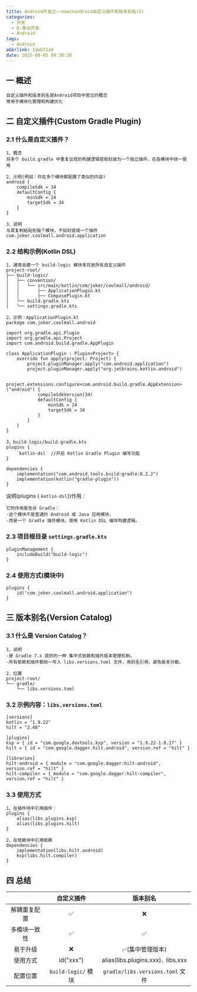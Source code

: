 ```yaml
---
title: Android开发之——nowinandroid自定义插件和版本别名(5)
categories:
  - 开发
  - D-移动开发
  - Android
tags:
  - Android
abbrlink: 1deb72a9
date: 2025-08-05 09:30:38
---
```

## 一 概述

```
自定义插件和版本别名是Android项目中常见的概念
常用于模块化管理和构建优化
```

<!--more-->

## 二 自定义插件(Custom Gradle Plugin)

### 2.1 什么是自定义插件？

```
1、概念
将多个 build.gradle 中重复出现的构建逻辑提取封装为一个独立插件，在各模块中统一使用

2、示例(例如：你在多个模块都配置了类似的内容)
android {
    compileSdk = 34
    defaultConfig {
        minSdk = 24
        targetSdk = 34
    }
}

3、说明
与其复制粘贴到每个模块，不如封装成一个插件 com.joker.coolmall.android.application
```

### 2.2  结构示例(Kotlin DSL)

```
1、通常会建一个 build-logic 模块来存放所有自定义插件
project-root/
├── build-logic/
│   ├── convention/
│   │   └── src/main/kotlin/com/joker/coolmall/android/
│   │       ├── ApplicationPlugin.kt
│   │       ├── ComposePlugin.kt
│   └── build.gradle.kts
│   └── settings.gradle.kts

2、示例：ApplicationPlugin.kt
package com.joker.coolmall.android

import org.gradle.api.Plugin
import org.gradle.api.Project
import com.android.build.gradle.AppPlugin

class ApplicationPlugin : Plugin<Project> {
    override fun apply(project: Project) {
        project.pluginManager.apply("com.android.application")
        project.pluginManager.apply("org.jetbrains.kotlin.android")

        project.extensions.configure<com.android.build.gradle.AppExtension>("android") {
            compileSdkVersion(34)
            defaultConfig {
                minSdk = 24
                targetSdk = 34
            }
        }
    }
}

3、build-logic/build.gradle.kts
plugins {
    `kotlin-dsl` //开启 Kotlin Gradle Plugin 编写功能
}

dependencies {
    implementation("com.android.tools.build:gradle:8.2.2")
    implementation(kotlin("gradle-plugin"))
}
```

说明(plugins { `kotlin-dsl`})作用：

```
它的作用是告诉 Gradle：
-这个模块不是普通的 Android 或 Java 应用模块，
-而是一个 Gradle 插件模块，使用 Kotlin DSL 编写构建逻辑。
```

### 2.3 项目根目录 `settings.gradle.kts`

```
pluginManagement {
    includeBuild("build-logic")
}
```

### 2.4 使用方式(模块中)

```
plugins {
    id("com.joker.coolmall.android.application")
}
```

## 三 版本别名(Version Catalog)

### 3.1 什么是 Version Catalog？

```
1、说明
-是 Gradle 7.x 提供的一种 集中式依赖和插件版本管理机制。
-所有依赖和插件都统一写入 libs.versions.toml 文件，用别名引用，避免版本分散。

2、位置
project-root/
└── gradle/
    └── libs.versions.toml
```

### 3.2 示例内容：`libs.versions.toml`

```
[versions]
kotlin = "1.9.22"
hilt = "2.48"

[plugins]
ksp = { id = "com.google.devtools.ksp", version = "1.9.22-1.0.17" }
hilt = { id = "com.google.dagger.hilt.android", version.ref = "hilt" }

[libraries]
hilt-android = { module = "com.google.dagger:hilt-android", version.ref = "hilt" }
hilt-compiler = { module = "com.google.dagger:hilt-compiler", version.ref = "hilt" }
```

### 3.3 使用方式

```
1、在插件块中引用插件：
plugins {
    alias(libs.plugins.ksp)
    alias(libs.plugins.hilt)
}

2、在依赖块中引用依赖
dependencies {
    implementation(libs.hilt.android)
    ksp(libs.hilt.compiler)
}
```

## 四 总结

|              |     自定义插件      |              版本别名               |
| :----------: | :-----------------: | :---------------------------------: |
| 解耦重复配置 |          ✅          |                  ❌                  |
| 多模块一致性 |          ✅          |                  ✅                  |
|   易于升级   |          ❌          |           ✅(集中管理版本)           |
|   使用方式   |      id("xxx")      | alias(libs.plugins.xxx)`、`libs.xxx |
|   配置位置   | `build-logic/` 模块 |  `gradle/libs.versions.toml` 文件   |

